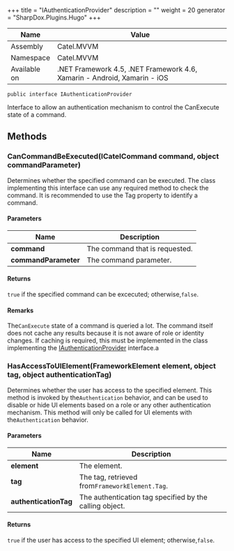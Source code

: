 

+++
title = "IAuthenticationProvider" 
description = ""
weight = 20
generator = "SharpDox.Plugins.Hugo"
+++

Name|Value
---|---
Assembly|Catel.MVVM
Namespace|Catel.MVVM
Available on|.NET Framework 4.5, .NET Framework 4.6, Xamarin - Android, Xamarin - iOS

```
public interface IAuthenticationProvider
```

Interface to allow an authentication mechanism to control the CanExecute state of a command.

## Methods

### CanCommandBeExecuted(ICatelCommand command, object commandParameter)

Determines whether the specified command can be executed. The class implementing this interface can use any required method to check the command. It is recommended to use the Tag property to identify a command.

#### Parameters

Name|Description
---|---
**command**|The command that is requested.
**commandParameter**|The command parameter.

#### Returns

`true` if the specified command can be excecuted; otherwise,`false`.

#### Remarks

The`CanExecute` state of a command is queried a lot. The command itself does not cache any results because it is not aware of role or identity changes. If caching is required, this must be implemented in the class implementing the [IAuthenticationProvider](#) interface.a

### HasAccessToUIElement(FrameworkElement element, object tag, object authenticationTag)

Determines whether the user has access to the specified element. This method is invoked by the`Authentication` behavior, and can be used to disable or hide UI elements based on a role or any other authentication mechanism. This method will only be called for UI elements with the`Authentication` behavior.

#### Parameters

Name|Description
---|---
**element**|The element.
**tag**|The tag, retrieved from`FrameworkElement.Tag`.
**authenticationTag**|The authentication tag specified by the calling object.

#### Returns

`true` if the user has access to the specified UI element; otherwise,`false`.

